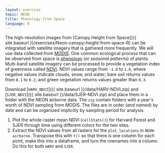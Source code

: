 ```yaml
---
layout: exercise
topic: NEON
title: Phenology from Space
language: R
---
```


The high-resolution images from [Canopy Height from Space]({{ site.baseurl }}/exercises/Neon-canopy-height-from-space-R) 
can be integrated with satellite imagery that is gathered more frequently. We
will use data collected from [MODIS](http://modis.gsfc.nasa.gov/). One common
ecological process that can be observed from space is [phenology](https://en.wikipedia.org/wiki/Phenology) 
(*or seasonal patterns*) of plants.
Multi-band satellite imagery can be processed to provide a vegetation index of greenness called [NDVI](https://en.wikipedia.org/wiki/Normalized_Difference_Vegetation_Index). 
NDVI values range from `-1.0` to `1.0`, where negative values indicate clouds, 
snow, and water; bare soil returns values from `0.1` to `0.2`; and green vegetation returns values greater than `0.3`.

Download [`HARV_NDVI`]({{ site.baseurl }}/data/HARV-NDVI.zip) and [`SJER_NDVI`]({{ site.baseurl }}/data/SJER-NDVI.zip) and place them in a folder with the NEON airborne data. The `zip` contain folders with a year's worth of NDVI sampling 
from MODIS. The files are in order (*and named*) by date and can be organized 
implicitly by sampling period for analysis.

1. Plot the whole-raster mean NDVI (`cellStats()`) for Harvard Forest and SJER
   through time using different colors for the two sites. 
2. Extract the NDVI values from all rasters for the `plot_locations` in `NEON-airborne`. Transpose this with `t()` so that there is one column for each point, make this into a dataframe, and turn the rownames into a column. Do this for both `HARV` and `SJER`. 
